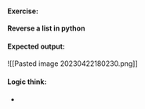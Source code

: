 #### Exercise:
**Reverse a list in python**

#### Expected output:

![[Pasted image 20230422180230.png]]

#### Logic think:
* 